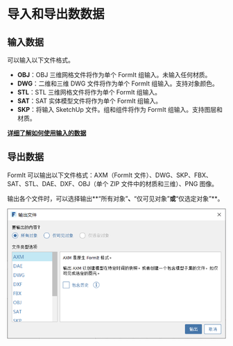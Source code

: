 # 导入和导出数数据

## 输入数据

可以输入以下文件格式。

* **OBJ**：OBJ 三维网格文件将作为单个 FormIt 组输入。未输入任何材质。
* **DWG**：二维和三维 DWG 文件将作为单个 FormIt 组输入。支持对象颜色。
* **STL**：STL 三维网格文件将作为单个 FormIt 组输入。
* **SAT**：SAT 实体模型文件将作为单个 FormIt 组输入。
* **SKP**：将输入 SketchUp 文件。组和组件将作为 FormIt 组输入。支持图层和材质。

[**详细了解如何使用输入的数据**](../formit-primer/part-i/import-export-and-content-library.md)

## 导出数据

FormIt 可以输出以下文件格式：AXM（FormIt 文件）、DWG、SKP、FBX、SAT、STL、DAE、DXF、OBJ（单个 ZIP 文件中的材质和三维）、PNG 图像。

输出各个文件时，可以选择输出**“所有对象”**、**“仅可见对象”**或**“仅选定对象”**。

![](../.gitbook/assets/export_window.png)

